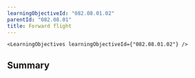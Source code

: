 ```yaml
---
learningObjectiveId: "082.08.01.02"
parentId: "082.08.01"
title: Forward flight
---
```


```tsx eval
<LearningObjectives learningObjectiveId={"082.08.01.02"} />
```

## Summary
